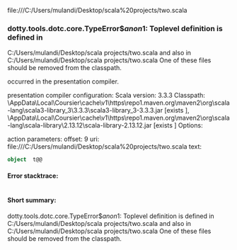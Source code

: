 file:///C:/Users/mulandi/Desktop/scala%20projects/two.scala
### dotty.tools.dotc.core.TypeError$$anon$1: Toplevel definition <error> is defined in
  C:/Users/mulandi/Desktop/scala projects/two.scala
and also in
  C:/Users/mulandi/Desktop/scala projects/two.scala
One of these files should be removed from the classpath.

occurred in the presentation compiler.

presentation compiler configuration:
Scala version: 3.3.3
Classpath:
<HOME>\AppData\Local\Coursier\cache\v1\https\repo1.maven.org\maven2\org\scala-lang\scala3-library_3\3.3.3\scala3-library_3-3.3.3.jar [exists ], <HOME>\AppData\Local\Coursier\cache\v1\https\repo1.maven.org\maven2\org\scala-lang\scala-library\2.13.12\scala-library-2.13.12.jar [exists ]
Options:



action parameters:
offset: 9
uri: file:///C:/Users/mulandi/Desktop/scala%20projects/two.scala
text:
```scala
object  t@@
```



#### Error stacktrace:

```

```
#### Short summary: 

dotty.tools.dotc.core.TypeError$$anon$1: Toplevel definition <error> is defined in
  C:/Users/mulandi/Desktop/scala projects/two.scala
and also in
  C:/Users/mulandi/Desktop/scala projects/two.scala
One of these files should be removed from the classpath.